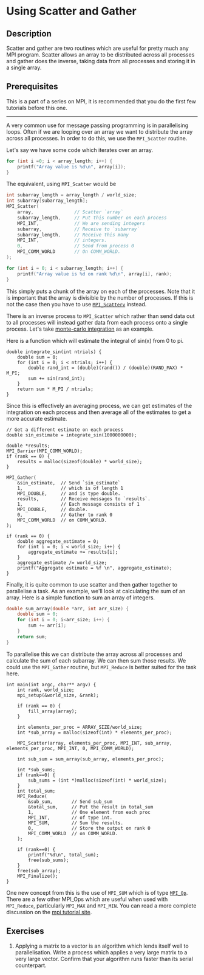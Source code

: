 # Using Scatter and Gather

## Description

Scatter and gather are two routines which are useful for pretty much any MPI program. Scatter allows an array to be distributed across all processes and gather does the inverse, taking data from all processes and storing it in a single array.

## Prerequisites

This is a part of a series on MPI, it is recommended that you do the first few tutorials before this one.

---

A very common use for message passing programming is in parallelising loops. Often if we are looping over an array we want to distribute the array across all processes. In order to do this, we use the `MPI_Scatter` routine. 

Let's say we have some code which iterates over an array.

```c
for (int i =0; i < array_length; i++) {
    printf("Array value is %d\n", array[i]);
}
```

The equivalent, using `MPI_Scatter` would be

```c
int subarray_length = array_length / world_size;
int subarray[subarray_length];
MPI_Scatter(
    array,               // Scatter `array`
    subarray_length,     // Put this number on each process
    MPI_INT,             // We are sending integers
    subarray,            // Receive to `subarray`
    subarray_length,     // Receive this many
    MPI_INT,             // integers.
    0,                   // Send from process 0
    MPI_COMM_WORLD       // On COMM_WORLD.
);

for (int i = 0; i < subarray_length; i++) {
    printf("Array value is %d on rank %d\n", array[i], rank);
}
```

This simply puts a chunk of the array on each of the processes. Note that it is important that the array is divisible by the number of processes. If this is not the case then you have to use [`MPI_Scatterv`](https://www.mpich.org/static/docs/v3.0.x/www3/MPI_Scatterv.html) instead.

There is an inverse process to `MPI_Scatter` which rather than send data out to all processes will instead gather data from each process onto a single process. Let's take [monte-carlo integration](https://en.wikipedia.org/wiki/Monte_Carlo_integration) as an example.

Here is a function which will estimate the integral of sin(x) from 0 to pi.

```
double integrate_sin(int ntrials) {
    double sum = 0;
    for (int i = 0; i < ntrials; i++) {
        double rand_int = (double)(rand()) / (double)(RAND_MAX) * M_PI;
        sum += sin(rand_int);
    }
    return sum * M_PI / ntrials;
}
```

Since this is effectively an averaging process, we can get estimates of the integration on each process and then average all of the estimates to get a more accurate estimate. 

```
// Get a different estimate on each process
double sin_estimate = integrate_sin(1000000000);

double *results;
MPI_Barrier(MPI_COMM_WORLD);
if (rank == 0) {
	results = malloc(sizeof(double) * world_size);
}

MPI_Gather(
	&sin_estimate,  // Send `sin_estimate`
	1,              // which is of length 1
	MPI_DOUBLE,     // and is type double.
	results,        // Receive messages to `results`.
	1,              // Each message consists of 1
	MPI_DOUBLE,     // double.
	0,              // Gather to rank 0
	MPI_COMM_WORLD  // on COMM_WORLD.
);

if (rank == 0) {
	double aggregate_estimate = 0;
	for (int i = 0; i < world_size; i++) {
		aggregate_estimate += results[i];
	}
	aggregate_estimate /= world_size;
	printf("Aggregate estimate = %f \n", aggregate_estimate);
}
```

Finally, it is quite common to use scatter and then gather together to parallelise a task. As an example, we'll look at calculating the sum of an array. Here is a simple function to sum an array of integers.

```c
double sum_array(double *arr, int arr_size) {
    double sum = 0;
    for (int i = 0; i<arr_size; i++) {
        sum += arr[i];
    }
    return sum;
}
```

To parallelise this we can distribute the array across all processes and calculate the sum of each subarray. We can then sum those results. We could use the `MPI_Gather` routine, but `MPI_Reduce` is better suited for the task here.

```
int main(int argc, char** argv) {
    int rank, world_size;
    mpi_setup(&world_size, &rank);

    if (rank == 0) {
        fill_array(array);
    }

    int elements_per_proc = ARRAY_SIZE/world_size;
    int *sub_array = malloc(sizeof(int) * elements_per_proc);

    MPI_Scatter(array, elements_per_proc, MPI_INT, sub_array, elements_per_proc, MPI_INT, 0, MPI_COMM_WORLD);

    int sub_sum = sum_array(sub_array, elements_per_proc);

    int *sub_sums;
    if (rank==0) {
        sub_sums = (int *)malloc(sizeof(int) * world_size);
    }
    int total_sum;
    MPI_Reduce(
        &sub_sum,       // Send sub_sum
        &total_sum,     // Put the result in total_sum
        1,				// One element from each proc
        MPI_INT,        // of type int.
        MPI_SUM,        // Sum the results.
        0,			    // Store the output on rank 0
        MPI_COMM_WORLD  // on COMM_WORLD.
    );

    if (rank==0) {
        printf("%d\n", total_sum);
        free(sub_sums);
    }
    free(sub_array);
    MPI_Finalize();
}
```

One new concept from this is the use of `MPI_SUM` which is of type [`MPI_Op`](https://learn.microsoft.com/en-us/message-passing-interface/mpi-op-enumeration). There are a few other MPI_Ops which are useful when used with `MPI_Reduce`, particularly `MPI_MAX` and `MPI_MIN`. You can read a more complete discussion on the [mpi tutorial site](https://mpitutorial.com/tutorials/mpi-reduce-and-allreduce/).

## Exercises
1. Applying a matrix to a vector is an algorithm which lends itself well to parallelisation. Write a process which applies a very large matrix to a very large vector. Confirm that your algorithm runs faster than its serial counterpart.
